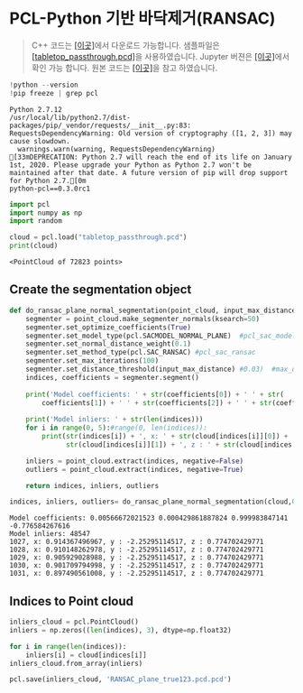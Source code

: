 
# PCL-Python 기반  바닥제거(RANSAC)

> C++ 코드는 [[이곳]](https://github.com/adioshun/gitBook_Tutorial_PCL/blob/master/Beginner/Part01-Chapter05-PCL-Cpp.cpp)에서 다운로드 가능합니다. 샘플파일은 [[tabletop_passthrough.pcd]](https://raw.githubusercontent.com/adioshun/gitBook_Tutorial_PCL/master/Beginner/sample/tabletop_passthrough.pcd)을 사용하였습니다. Jupyter 버젼은 [[이곳]](https://github.com/adioshun/gitBook_Tutorial_PCL/blob/master/Beginner/Part01-Chapter05-PCL-Python.ipynb)에서 확인 가능 합니다. 원본 코드는 [[이곳]](https://github.com/strawlab/python-pcl/blob/master/examples/official/Segmentation/Plane_model_segmentation.py)을 참고 하였습니다.



```python
!python --version 
!pip freeze | grep pcl 
```

    Python 2.7.12
    /usr/local/lib/python2.7/dist-packages/pip/_vendor/requests/__init__.py:83: RequestsDependencyWarning: Old version of cryptography ([1, 2, 3]) may cause slowdown.
      warnings.warn(warning, RequestsDependencyWarning)
    [33mDEPRECATION: Python 2.7 will reach the end of its life on January 1st, 2020. Please upgrade your Python as Python 2.7 won't be maintained after that date. A future version of pip will drop support for Python 2.7.[0m
    python-pcl==0.3.0rc1



```python
import pcl
import numpy as np
import random
```


```python
cloud = pcl.load("tabletop_passthrough.pcd")
print(cloud)
```

    <PointCloud of 72823 points>


## Create the segmentation object


```python
def do_ransac_plane_normal_segmentation(point_cloud, input_max_distance):
    segmenter = point_cloud.make_segmenter_normals(ksearch=50)
    segmenter.set_optimize_coefficients(True)
    segmenter.set_model_type(pcl.SACMODEL_NORMAL_PLANE)  #pcl_sac_model_plane
    segmenter.set_normal_distance_weight(0.1)
    segmenter.set_method_type(pcl.SAC_RANSAC) #pcl_sac_ransac
    segmenter.set_max_iterations(100)
    segmenter.set_distance_threshold(input_max_distance) #0.03)  #max_distance
    indices, coefficients = segmenter.segment()
    
    print('Model coefficients: ' + str(coefficients[0]) + ' ' + str(
        coefficients[1]) + ' ' + str(coefficients[2]) + ' ' + str(coefficients[3]))
    
    print('Model inliers: ' + str(len(indices)))
    for i in range(0, 5):#range(0, len(indices)):
        print(str(indices[i]) + ', x: ' + str(cloud[indices[i]][0]) + ', y : ' +
              str(cloud[indices[i]][1]) + ', z : ' + str(cloud[indices[i]][2]))

    inliers = point_cloud.extract(indices, negative=False)
    outliers = point_cloud.extract(indices, negative=True)

    return indices, inliers, outliers
```


```python
indices, inliers, outliers= do_ransac_plane_normal_segmentation(cloud,0.05 )
```

    Model coefficients: 0.00566672021523 0.000429861887824 0.999983847141 -0.776584267616
    Model inliers: 48547
    1027, x: 0.914367496967, y : -2.25295114517, z : 0.774702429771
    1028, x: 0.910148262978, y : -2.25295114517, z : 0.774702429771
    1029, x: 0.905929028988, y : -2.25295114517, z : 0.774702429771
    1030, x: 0.901709794998, y : -2.25295114517, z : 0.774702429771
    1031, x: 0.897490561008, y : -2.25295114517, z : 0.774702429771


## Indices to Point cloud


```python
inliers_cloud = pcl.PointCloud()
inliers = np.zeros((len(indices), 3), dtype=np.float32)

for i in range(len(indices)):
    inliers[i] = cloud[indices[i]]
inliers_cloud.from_array(inliers)
```


```python
pcl.save(inliers_cloud, 'RANSAC_plane_true123.pcd.pcd') 
```